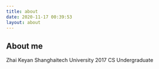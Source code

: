 ```yaml
---
title: about
date: 2020-11-17 00:39:53
layout: about
---
```


## About me

Zhai Keyan
Shanghaitech University 
2017 CS Undergraduate
